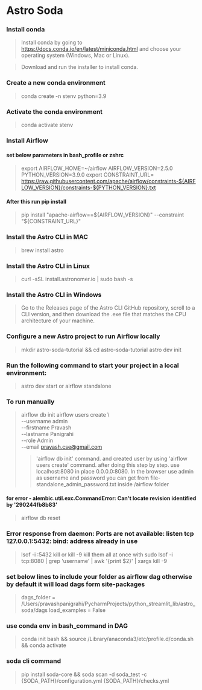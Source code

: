# Astro Soda


### Install conda
> Install conda by going to https://docs.conda.io/en/latest/miniconda.html and choose your operating system (Windows, Mac or Linux).
 
> Download and run the installer to install conda.

### Create a new conda environment
> conda create -n stenv python=3.9

### Activate the conda environment
> conda activate stenv

### Install Airflow
#### set below parameters in bash_profile or zshrc
> export AIRFLOW_HOME=~/airflow
> AIRFLOW_VERSION=2.5.0
> PYTHON_VERSION=3.9.0
> export CONSTRAINT_URL= https://raw.githubusercontent.com/apache/airflow/constraints-${AIRFLOW_VERSION}/constraints-${PYTHON_VERSION}.txt
#### After this run pip install
> pip install "apache-airflow==${AIRFLOW_VERSION}" --constraint "${CONSTRAINT_URL}"

### Install the Astro CLI in MAC
> brew install astro

### Install the Astro CLI in Linux
> curl -sSL install.astronomer.io | sudo bash -s

### Install the Astro CLI in Windows
> Go to the Releases page of the Astro CLI GitHub repository, 
> scroll to a CLI version, and then download the .exe file that matches 
> the CPU architecture of your machine.

### Configure a new Astro project to run Airflow locally
> mkdir astro-soda-tutorial && cd astro-soda-tutorial
> astro dev init

### Run the following command to start your project in a local environment:
> astro dev start
> or 
> airflow standalone

### To run manually
> airflow db init
> airflow users create \       
    --username admin \
    --firstname Pravash \
    --lastname Panigrahi \
    --role Admin \
    --email pravash.cse@gmail.com
>
>> 'airflow db init' command. and created user by using 'airflow users create' command.
>> after doing this step by step. use localhost:8080 in place 0.0.0.0:8080.
>> In the browser use admin as username and password you can get from 
>> file- standalone_admin_password.txt inside /airflow folder

#### for error - alembic.util.exc.CommandError: Can't locate revision identified by '290244fb8b83'
> airflow db reset

### Error response from daemon: Ports are not available: listen tcp  127.0.0.1:5432: bind: address already in use
> lsof -i :5432
> kill <pid> or kill -9 <pid>
>kill them all at once with sudo lsof -i tcp:8080 | grep 'username' | awk '{print $2}' | xargs kill -9

### set below lines to include your folder as airflow dag otherwise by default it will load dags form site-packages
> dags_folder = /Users/pravashpanigrahi/PycharmProjects/python_streamlit_lib/astro_soda/dags
> load_examples = False

### use conda env in bash_command in DAG
> conda init bash && source /Library/anaconda3/etc/profile.d/conda.sh && conda activate 

### soda cli command
> pip install soda-core && soda scan -d soda_test -c {SODA_PATH}/configuration.yml {SODA_PATH}/checks.yml 